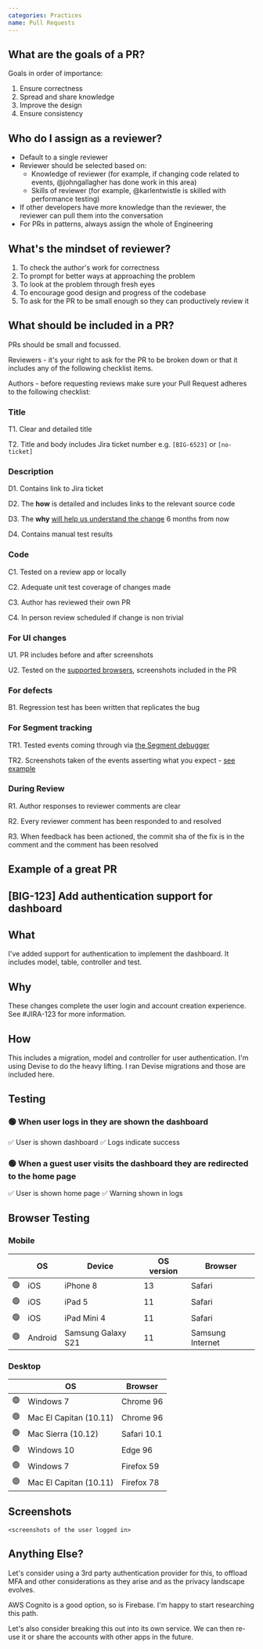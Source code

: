 ```yaml
---
categories: Practices
name: Pull Requests
---
```


## What are the goals of a PR?

Goals in order of importance:

1. Ensure correctness
2. Spread and share knowledge
3. Improve the design
4. Ensure consistency

## Who do I assign as a reviewer?

* Default to a single reviewer
* Reviewer should be selected based on:
  * Knowledge of reviewer (for example, if changing code related to events, @johngallagher has done work in this area)
  * Skills of reviewer (for example, @karlentwistle is skilled with performance testing)
* If other developers have more knowledge than the reviewer, the reviewer can pull them into the conversation
* For PRs in patterns, always assign the whole of Engineering

## What's the mindset of reviewer?

1. To check the author's work for correctness
2. To prompt for better ways at approaching the problem
3. To look at the problem through fresh eyes
4. To encourage good design and progress of the codebase
5. To ask for the PR to be small enough so they can productively review it

## What should be included in a PR?

PRs should be small and focussed.

Reviewers - it's your right to ask for the PR to be broken down or that it includes any of the following checklist items.

Authors - before requesting reviews make sure your Pull Request adheres to the following checklist:

### **Title**

T1. Clear and detailed title

T2. Title and body includes Jira ticket number e.g. `[BIG-6523]` or `[no-ticket]`

### **Description**

D1. Contains link to Jira ticket

D2. The **how** is detailed and includes links to the relevant source code

D3. The **why** [will help us understand the change](https://www.pullrequest.com/blog/writing-a-great-pull-request-description/) 6 months from now

D4. Contains manual test results

### **Code**

C1. Tested on a review app or locally

C2. Adequate unit test coverage of changes made

C3. Author has reviewed their own PR

C4. In person review scheduled if change is non trivial

### **For UI changes**

U1. PR includes before and after screenshots

U2. Tested on the [supported browsers](https://www.notion.so/Device-and-browser-testing-8bdb455a871c48b8acae1b6f1363c6eb), screenshots included in the PR

### **For defects**

B1. Regression test has been written that replicates the bug

### **For Segment tracking**

TR1. Tested events coming through via [the Segment debugger](https://app.segment.com/biggerpockets/sources/analytics_dev_environment/debugger)

TR2. Screenshots taken of the events asserting what you expect - [see example](https://github.com/BiggerPockets/biggerpockets/pull/15150#issuecomment-1127803825)

### During Review

R1. Author responses to reviewer comments are clear

R2. Every reviewer comment has been responded to and resolved

R3. When feedback has been actioned, the commit sha of the fix is in the comment and the comment has been resolved

## Example of a great PR

## [BIG-123] Add authentication support for dashboard

## What

I've added support for authentication to implement the dashboard. It includes model, table, controller and test.

## Why

These changes complete the user login and account creation experience. See #JIRA-123 for more information.

## How

This includes a migration, model and controller for user authentication. I'm using Devise to do the heavy lifting. I ran Devise migrations and those are included here.

## Testing

### 🟢 When user logs in they are shown the dashboard

✅ User is shown dashboard
✅ Logs indicate success

### 🟢 When a guest user visits the dashboard they are redirected to the home page

✅ User is shown home page
✅ Warning shown in logs

## Browser Testing

### Mobile

|  | OS | Device | OS version | Browser |
|--| --- | --- | --- | --- |
| 🟢 | iOS | iPhone 8 | 13  | Safari |
| 🟢 | iOS | iPad 5 | 11  | Safari |
| 🟢 | iOS | iPad Mini 4 | 11 | Safari |
| 🟢 | Android | Samsung Galaxy S21 | 11 | Samsung Internet |

### Desktop

|   | OS | Browser |
| -- | --- | --- |
| 🟢 | Windows 7 | Chrome 96 |
| 🟢 | Mac El Capitan (10.11) | Chrome 96 |
| 🟢 | Mac Sierra (10.12) | Safari 10.1 |
| 🟢 | Windows 10 | Edge 96 |
| 🟢 | Windows 7 | Firefox 59 |
| 🟢 | Mac El Capitan (10.11) | Firefox 78 |

## Screenshots

`<screenshots of the user logged in>`

## Anything Else?

Let's consider using a 3rd party authentication provider for this, to offload MFA and other considerations as they arise and as the privacy landscape evolves.

AWS Cognito is a good option, so is Firebase. I'm happy to start researching this path.

Let's also consider breaking this out into its own service. We can then re-use it or share the accounts with other apps in the future.
